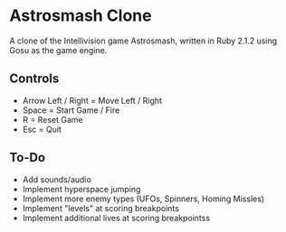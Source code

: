 # Astrosmash Clone
A clone of the Intellivision game Astrosmash, written in Ruby 2.1.2 using Gosu as the game engine.

Controls
--------
- Arrow Left / Right = Move Left / Right
- Space = Start Game / Fire
- R = Reset Game
- Esc = Quit

To-Do
--------
- Add sounds/audio
- Implement hyperspace jumping
- Implement more enemy types (UFOs, Spinners, Homing Missles)
- Implement "levels" at scoring breakpoints
- Implement additional lives at scoring breakpointss